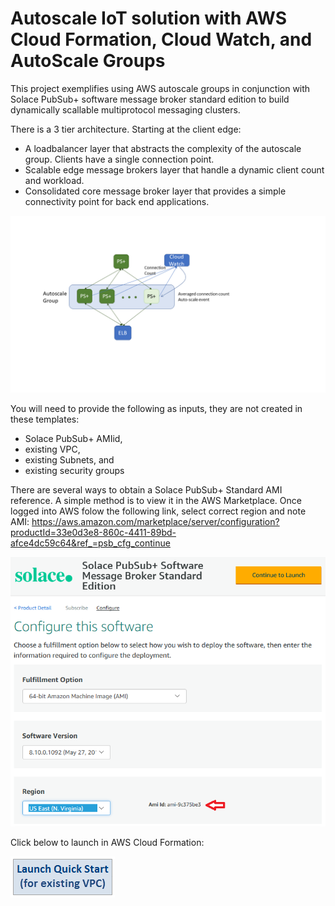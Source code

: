 # Autoscale IoT solution with AWS Cloud Formation, Cloud Watch, and AutoScale Groups

This project exemplifies using AWS autoscale groups in conjunction with Solace PubSub+ software message broker standard edition to build dynamically scallable multiprotocol messaging clusters.

There is a 3 tier architecture.  Starting at the client edge:
 * A loadbalancer layer that abstracts the complexity of the autoscale group.  Clients have a single connection point.
 * Scalable edge message brokers layer that handle a dynamic client count and workload.
 * Consolidated core message broker layer that provides a simple connectivity point for back end applications. 

![alt text](/images/aws_autoscale.png "autoscale components")


You will need to provide the following as inputs, they are not created in these templates:
 * Solace PubSub+ AMIid, 
 * existing VPC, 
 * existing Subnets, and 
 * existing security groups

 There are several ways to obtain a Solace PubSub+ Standard AMI reference.  A simple method is to view it in the AWS Marketplace.
Once logged into AWS folow the following link, select correct region and note AMI:
https://aws.amazon.com/marketplace/server/configuration?productId=33e0d3e8-860c-4411-89bd-afce4dc59c64&ref_=psb_cfg_continue

![alt text](/images/obtain_ami.png "solace in marketplace")

Click below to launch in AWS Cloud Formation:   

<a href="https://console.aws.amazon.com/cloudformation/home#/stacks/new?stackName=AutoScale&templateURL=https://s3.amazonaws.com/solace-aws-iot-reference-architecture/latest/templates/solace-iot.template" target="_blank">
    <img src="/images/launch-button-existing.png"/>
</a>


